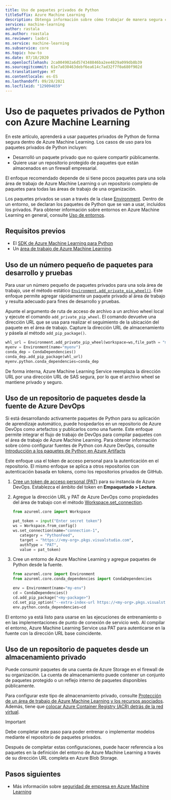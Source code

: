 ```yaml
---
title: Uso de paquetes privados de Python
titleSuffix: Azure Machine Learning
description: Obtenga información sobre cómo trabajar de manera segura con los paquetes privados de Python desde entornos de Azure Machine Learning.
services: machine-learning
author: rastala
ms.author: roastala
ms.reviewer: laobri
ms.service: machine-learning
ms.subservice: core
ms.topic: how-to
ms.date: 07/10/2020
ms.openlocfilehash: 2ca004902a6d574348846ba2ee4829a099db8b39
ms.sourcegitcommit: 61e7a030463debf6ea614c7ad32f7f0a680f902d
ms.translationtype: HT
ms.contentlocale: es-ES
ms.lasthandoff: 09/28/2021
ms.locfileid: "129094659"
---
```

# <a name="use-private-python-packages-with-azure-machine-learning"></a>Uso de paquetes privados de Python con Azure Machine Learning


En este artículo, aprenderá a usar paquetes privados de Python de forma segura dentro de Azure Machine Learning. Los casos de uso para los paquetes privados de Python incluyen:

 * Desarrolló un paquete privado que no quiere compartir públicamente.
 * Quiere usar un repositorio protegido de paquetes que están almacenados en un firewall empresarial.

El enfoque recomendado depende de si tiene pocos paquetes para una sola área de trabajo de Azure Machine Learning o un repositorio completo de paquetes para todas las áreas de trabajo de una organización.

Los paquetes privados se usan a través de la clase [Environment](/python/api/azureml-core/azureml.core.environment.environment). Dentro de un entorno, se declaran los paquetes de Python que se van a usar, incluidos los privados. Para obtener información sobre entornos en Azure Machine Learning en general, consulte [Uso de entornos](how-to-use-environments.md). 

## <a name="prerequisites"></a>Requisitos previos

 * El [SDK de Azure Machine Learning para Python](/python/api/overview/azure/ml/install)
 * Un [área de trabajo de Azure Machine Learning](how-to-manage-workspace.md).

## <a name="use-small-number-of-packages-for-development-and-testing"></a>Uso de un número pequeño de paquetes para desarrollo y pruebas

Para usar un número pequeño de paquetes privados para una sola área de trabajo, use el método estático [`Environment.add_private_pip_wheel()`](/python/api/azureml-core/azureml.core.environment.environment#add-private-pip-wheel-workspace--file-path--exist-ok-false-). Este enfoque permite agregar rápidamente un paquete privado al área de trabajo y resulta adecuado para fines de desarrollo y pruebas.

Apunte el argumento de ruta de acceso de archivo a un archivo wheel local y ejecute el comando ```add_private_pip_wheel```. El comando devuelve una dirección URL que se usa para realizar el seguimiento de la ubicación del paquete en el área de trabajo. Capture la dirección URL de almacenamiento y pásela al método `add_pip_package()`.

```python
whl_url = Environment.add_private_pip_wheel(workspace=ws,file_path = "my-custom.whl")
myenv = Environment(name="myenv")
conda_dep = CondaDependencies()
conda_dep.add_pip_package(whl_url)
myenv.python.conda_dependencies=conda_dep
```

De forma interna, Azure Machine Learning Service reemplaza la dirección URL por una dirección URL de SAS segura, por lo que el archivo wheel se mantiene privado y seguro.

## <a name="use-a-repository-of-packages-from-azure-devops-feed"></a>Uso de un repositorio de paquetes desde la fuente de Azure DevOps

Si está desarrollando activamente paquetes de Python para su aplicación de aprendizaje automático, puede hospedarlos en un repositorio de Azure DevOps como artefactos y publicarlos como una fuente. Este enfoque permite integrar el flujo de trabajo de DevOps para compilar paquetes con el área de trabajo de Azure Machine Learning. Para obtener información sobre cómo configurar fuentes de Python con Azure DevOps, consulte [Introducción a los paquetes de Python en Azure Artifacts](/azure/devops/artifacts/quickstarts/python-packages)

Este enfoque usa el token de acceso personal para la autenticación en el repositorio. El mismo enfoque se aplica a otros repositorios con autenticación basada en tokens, como los repositorios privados de GitHub. 

 1. [Cree un token de acceso personal (PAT)](/azure/devops/organizations/accounts/use-personal-access-tokens-to-authenticate?tabs=preview-page#create-a-pat) para su instancia de Azure DevOps. Establezca el ámbito del token en __Empaquetado > Lectura__. 

 2. Agregue la dirección URL y PAT de Azure DevOps como propiedades del área de trabajo con el método [Workspace.set_connection](/python/api/azureml-core/azureml.core.workspace.workspace#set-connection-name--category--target--authtype--value-).

     ```python
    from azureml.core import Workspace
    
    pat_token = input("Enter secret token")
    ws = Workspace.from_config()
    ws.set_connection(name="connection-1", 
        category = "PythonFeed",
        target = "https://<my-org>.pkgs.visualstudio.com", 
        authType = "PAT", 
        value = pat_token) 
     ```

 3. Cree un entorno de Azure Machine Learning y agregue paquetes de Python desde la fuente.
    
    ```python
    from azureml.core import Environment
    from azureml.core.conda_dependencies import CondaDependencies
    
    env = Environment(name="my-env")
    cd = CondaDependencies()
    cd.add_pip_package("<my-package>")
    cd.set_pip_option("--extra-index-url https://<my-org>.pkgs.visualstudio.com/<my-project>/_packaging/<my-feed>/pypi/simple")
    env.python.conda_dependencies=cd
    ```

El entorno ya está listo para usarse en las ejecuciones de entrenamiento o en las implementaciones de punto de conexión de servicio web. Al compilar el entorno, Azure Machine Learning Service usa PAT para autenticarse en la fuente con la dirección URL base coincidente.

## <a name="use-a-repository-of-packages-from-private-storage"></a>Uso de un repositorio de paquetes desde un almacenamiento privado

Puede consumir paquetes de una cuenta de Azure Storage en el firewall de su organización. La cuenta de almacenamiento puede contener un conjunto de paquetes protegido o un reflejo interno de paquetes disponibles públicamente.

Para configurar este tipo de almacenamiento privado, consulte [Protección de un área de trabajo de Azure Machine Learning y los recursos asociados](how-to-secure-workspace-vnet.md#secure-azure-storage-accounts). Además, tiene que [colocar Azure Container Registry (ACR) detrás de la red virtual](how-to-secure-workspace-vnet.md#enable-azure-container-registry-acr).

> [!IMPORTANT]
> Debe completar este paso para poder entrenar o implementar modelos mediante el repositorio de paquetes privados.

Después de completar estas configuraciones, puede hacer referencia a los paquetes en la definición del entorno de Azure Machine Learning a través de su dirección URL completa en Azure Blob Storage.

## <a name="next-steps"></a>Pasos siguientes

 * Más información sobre [seguridad de empresa en Azure Machine Learning](concept-enterprise-security.md)